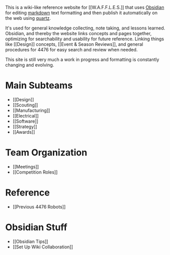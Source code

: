 This is a wiki-like reference website for [[W.A.F.F.L.E.S.]] that uses [Obsidian](https://obsidian.md/) for editing [markdown](https://en.wikipedia.org/wiki/Markdown) text formatting and then publish it automatically on the web using [quartz](https://github.com/jackyzha0/quartz).

It's used for general knowledge collecting, note taking, and lessons learned. Obsidian, and thereby the website links concepts and pages together, optimizing for searchability and usability for future reference. Linking things like [[Design]] concepts, [[Event & Season Reviews]], and general procedures for 4476 for easy search and review when needed.

This site is still very much a work in progress and formatting is constantly changing and evolving.

# Main Subteams

- [[Design]]
- [[Scouting]]
- [[Manufacturing]]
- [[Electrical]]
- [[Software]]
- [[Strategy]]
- [[Awards]]

# Team Organization

- [[Meetings]]
- [[Competition Roles]]

# Reference

- [[Previous 4476 Robots]]
# Obsidian Stuff

- [[Obsidian Tips]]
- [[Set Up Wiki Collaboration]]

